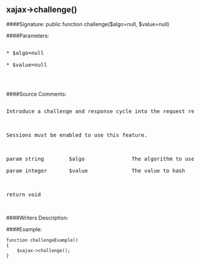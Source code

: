 ## xajax->challenge()

####Signature: public function challenge($algo=null, $value=null)

####Parameters:
<pre>

* $algo=null

* $value=null



</pre>
####Source Comments:
<pre>

Introduce a challenge and response cycle into the request response process



Sessions must be enabled to use this feature.



param string		$algo				The algorithm to use

param integer		$value				The value to hash



return void


</pre>
####Writers Description:


####Example:
```
function challengeExample()
{
	$xajax->challenge();
}
```